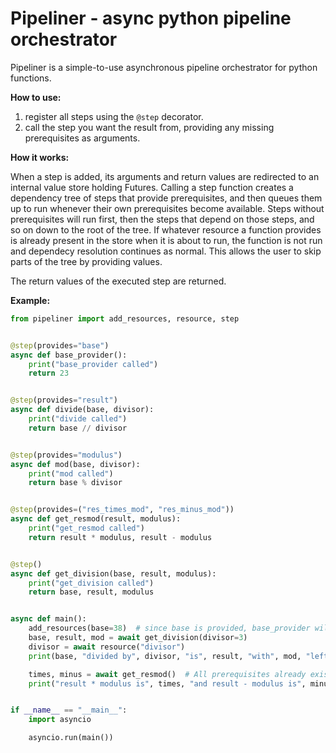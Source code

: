 
Pipeliner - async python pipeline orchestrator
==============================================

Pipeliner is a simple-to-use asynchronous pipeline orchestrator for python functions.

**How to use:**

1. register all steps using the `@step` decorator.
2. call the step you want the result from, providing any missing prerequisites as arguments.

**How it works:**

When a step is added, its arguments and return values are redirected to an internal
value store holding Futures. Calling a step function creates a dependency tree of
steps that provide prerequisites, and then queues them up to run whenever their
own prerequisites become available. Steps without prerequisites will run first,
then the steps that depend on those steps, and so on down to the root of the tree.
If whatever resource a function provides is already present in the store when
it is about to run, the function is not run and dependecy resolution continues
as normal. This allows the user to skip parts of the tree by providing values.

The return values of the executed step are returned.

**Example:**

```python
from pipeliner import add_resources, resource, step


@step(provides="base")
async def base_provider():
    print("base_provider called")
    return 23


@step(provides="result")
async def divide(base, divisor):
    print("divide called")
    return base // divisor


@step(provides="modulus")
async def mod(base, divisor):
    print("mod called")
    return base % divisor


@step(provides=("res_times_mod", "res_minus_mod"))
async def get_resmod(result, modulus):
    print("get_resmod called")
    return result * modulus, result - modulus


@step()
async def get_division(base, result, modulus):
    print("get_division called")
    return base, result, modulus


async def main():
    add_resources(base=38)  # since base is provided, base_provider will not run
    base, result, mod = await get_division(divisor=3)
    divisor = await resource("divisor")
    print(base, "divided by", divisor, "is", result, "with", mod, "left")

    times, minus = await get_resmod()  # All prerequisites already exist
    print("result * modulus is", times, "and result - modulus is", minus)


if __name__ == "__main__":
    import asyncio

    asyncio.run(main())
```
